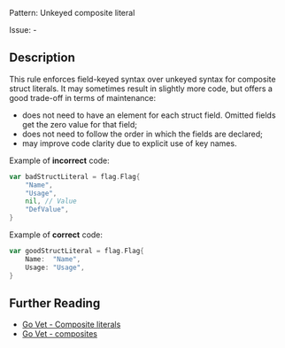 Pattern: Unkeyed composite literal

Issue: -

## Description

This rule enforces field-keyed syntax over unkeyed syntax for composite struct literals. It may sometimes result in slightly more code, but offers a good trade-off in terms of maintenance:
- does not need to have an element for each struct field. Omitted fields get the zero value for that field;
- does not need to follow the order in which the fields are declared;
- may improve code clarity due to explicit use of key names.


Example of **incorrect** code:

```go
var badStructLiteral = flag.Flag{
	"Name",
	"Usage",
	nil, // Value
	"DefValue",
}
```

Example of **correct** code:

```go
var goodStructLiteral = flag.Flag{
	Name:  "Name",
	Usage: "Usage",
}
```

## Further Reading

* [Go Vet - Composite literals](https://golang.org/ref/spec#Composite_literals)
* [Go Vet - composites](https://golang.org/cmd/vet/#hdr-Unkeyed_composite_literals)
